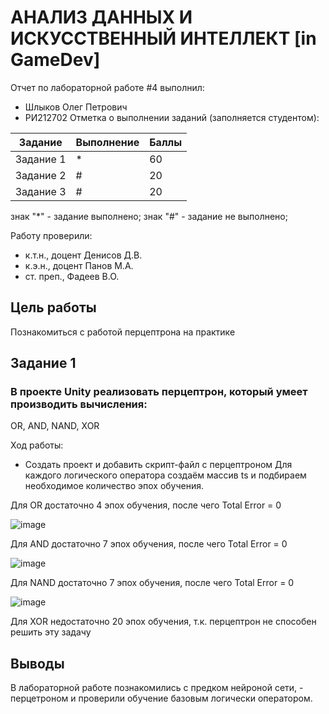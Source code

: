 # АНАЛИЗ ДАННЫХ И ИСКУССТВЕННЫЙ ИНТЕЛЛЕКТ [in GameDev]
Отчет по лабораторной работе #4 выполнил:
- Шлыков Олег Петрович
- РИ212702
Отметка о выполнении заданий (заполняется студентом):

| Задание | Выполнение | Баллы |
| ------ | ------ | ------ |
| Задание 1 | * | 60 |
| Задание 2 | # | 20 |
| Задание 3 | # | 20 |

знак "*" - задание выполнено; знак "#" - задание не выполнено;

Работу проверили:
- к.т.н., доцент Денисов Д.В.
- к.э.н., доцент Панов М.А.
- ст. преп., Фадеев В.О.


## Цель работы
Познакомиться с работой перцептрона на практике

## Задание 1
### В проекте Unity реализовать перцептрон, который умеет производить вычисления:
OR, AND, NAND, XOR

Ход работы:
- Создать проект и добавить скрипт-файл с перцептроном 
Для каждого логического оператора создаём массив ts и подбираем необходимое количество эпох обучения.

Для OR достаточно 4 эпох обучения, после чего Total Error = 0
 
![image](https://user-images.githubusercontent.com/114522298/204098084-edaf9cc7-3362-4d00-9bb3-21a6fb6bc96c.png)

Для AND достаточно 7 эпох обучения, после чего Total Error = 0

![image](https://user-images.githubusercontent.com/114522298/204098155-d88c15fc-5c44-44d9-8136-866a5f3a52cf.png)

Для NAND достаточно 7 эпох обучения, после чего Total Error = 0

![image](https://user-images.githubusercontent.com/114522298/204098199-b9278142-0919-436c-9e5a-6c99e5fa14c0.png)

Для XOR недостаточно 20 эпох обучения, т.к. перцептрон не способен решить эту задачу

## Выводы

В лабораторной работе познакомились с предком нейроной сети, - перцетроном и проверили обучение базовым логически оператором.
